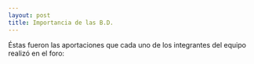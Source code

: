 ```yaml
---
layout: post
title: Importancia de las B.D.
---
```

Éstas fueron las aportaciones que cada uno de los integrantes del equipo realizó en el foro:
